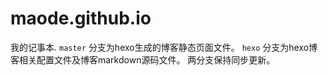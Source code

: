 # maode.github.io
我的记事本.
`master` 分支为hexo生成的博客静态页面文件。
`hexo` 分支为hexo博客相关配置文件及博客markdown源码文件。
两分支保持同步更新。